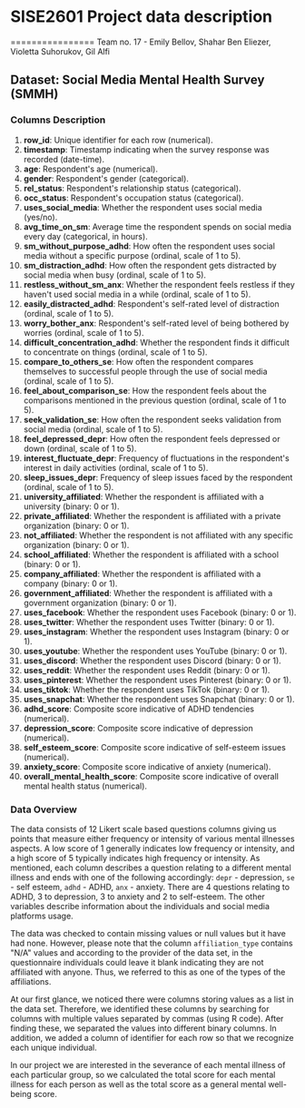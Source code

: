 # SISE2601 Project data description
================
Team no. 17 - Emily Bellov, Shahar Ben Eliezer, Violetta Suhorukov, Gil Alfi

## Dataset: Social Media Mental Health Survey (SMMH)

### Columns Description

1. **row_id**: Unique identifier for each row (numerical).
2. **timestamp**: Timestamp indicating when the survey response was recorded (date-time).
3. **age**: Respondent's age (numerical).
4. **gender**: Respondent's gender (categorical).
5. **rel_status**: Respondent's relationship status (categorical).
6. **occ_status**: Respondent's occupation status (categorical).
7. **uses_social_media**: Whether the respondent uses social media (yes/no).
8. **avg_time_on_sm**: Average time the respondent spends on social media every day 
(categorical, in hours).
9. **sm_without_purpose_adhd**: How often the respondent uses social media without a specific purpose 
(ordinal, scale of 1 to 5).
10. **sm_distraction_adhd**: How often the respondent gets distracted by social media when busy 
(ordinal, scale of 1 to 5).
11. **restless_without_sm_anx**: Whether the respondent feels restless if they haven't used social
 media in a while (ordinal, scale of 1 to 5).
12. **easily_distracted_adhd**: Respondent's self-rated level of distraction (ordinal, scale 
of 1 to 5).
13. **worry_bother_anx**: Respondent's self-rated level of being bothered by worries (ordinal, scale 
of 1 to 5).
14. **difficult_concentration_adhd**: Whether the respondent finds it difficult to concentrate on 
things (ordinal, scale of 1 to 5).
15. **compare_to_others_se**: How often the respondent compares themselves to successful people
 through the use of social media (ordinal, scale of 1 to 5).
16. **feel_about_comparison_se**: How the respondent feels about the comparisons mentioned in the
 previous question (ordinal, scale of 1 to 5).
17. **seek_validation_se**: How often the respondent seeks validation from social media (ordinal,
 scale of 1 to 5).
18. **feel_depressed_depr**: How often the respondent feels depressed or down (ordinal, scale of 
1 to 5).
19. **interest_fluctuate_depr**: Frequency of fluctuations in the respondent's interest in daily 
activities (ordinal, scale of 1 to 5).
20. **sleep_issues_depr**: Frequency of sleep issues faced by the respondent (ordinal, scale of 
1 to 5).
21. **university_affiliated**: Whether the respondent is affiliated with a university (binary: 0 or 1).
22. **private_affiliated**: Whether the respondent is affiliated with a private 
organization (binary: 0 or 1).
23. **not_affiliated**: Whether the respondent is not affiliated with any specific organization
(binary: 0 or 1).
24. **school_affiliated**: Whether the respondent is affiliated with a school (binary: 0 or 1).
25. **company_affiliated**: Whether the respondent is affiliated with a company (binary: 0 or 1).
26. **government_affiliated**: Whether the respondent is affiliated with a government organization 
(binary: 0 or 1).
27. **uses_facebook**: Whether the respondent uses Facebook (binary: 0 or 1).
28. **uses_twitter**: Whether the respondent uses Twitter (binary: 0 or 1).
29. **uses_instagram**: Whether the respondent uses Instagram (binary: 0 or 1).
30. **uses_youtube**: Whether the respondent uses YouTube (binary: 0 or 1).
31. **uses_discord**: Whether the respondent uses Discord (binary: 0 or 1).
32. **uses_reddit**: Whether the respondent uses Reddit (binary: 0 or 1).
33. **uses_pinterest**: Whether the respondent uses Pinterest (binary: 0 or 1).
34. **uses_tiktok**: Whether the respondent uses TikTok (binary: 0 or 1).
35. **uses_snapchat**: Whether the respondent uses Snapchat (binary: 0 or 1).
36. **adhd_score**: Composite score indicative of ADHD tendencies (numerical).
37. **depression_score**: Composite score indicative of depression (numerical).
38. **self_esteem_score**: Composite score indicative of self-esteem issues (numerical).
39. **anxiety_score**: Composite score indicative of anxiety (numerical).
40. **overall_mental_health_score**: Composite score indicative of overall mental health status
 (numerical).

### Data Overview

The data consists of 12 Likert scale based questions columns giving us points that measure either 
frequency or intensity of various mental illnesses aspects. A low score of 1 generally indicates low
frequency or intensity, and a high score of 5 typically indicates high frequency or intensity. 
As mentioned, each column describes a question relating to a different mental illness and ends with
one of the following accordingly: `depr` - depression, `se` - self esteem, `adhd` - ADHD,
`anx` - anxiety. There are 4 questions relating to ADHD, 3 to depression, 3 to anxiety and 2 to
self-esteem.
The other variables describe information about the individuals and social media platforms usage.

The data was checked to contain missing values or null values but it have had none.
However, please note that the column `affiliation_type` contains "N/A" values and according to the 
provider of the data set, in the questionnaire individuals could leave it blank indicating they are
not affiliated with anyone. Thus, we referred to this as one of the types of the affiliations.

At our first glance, we noticed there were columns storing values as a list in the data set. 
Therefore, we identified these columns by searching for columns with multiple values separated by
commas (using R code). After finding these, we separated the values into different binary columns.
In addition, we added a column of identifier for each row so that we recognize each unique individual.

In our project we are interested in the severance of each mental illness of each particular group,
so we calculated the total score for each mental illness for each person as well as the total score
as a general mental well-being score.

